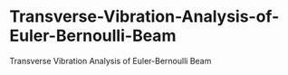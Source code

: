 # Transverse-Vibration-Analysis-of-Euler-Bernoulli-Beam
Transverse Vibration Analysis of Euler-Bernoulli Beam
